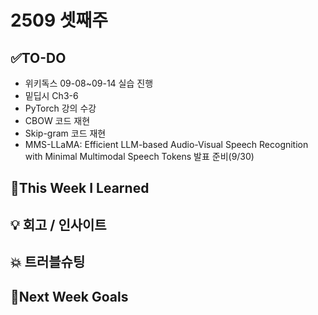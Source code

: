 # 2509 셋째주
## ✅TO-DO
- 위키독스 09-08~09-14 실습 진행
- 밑딥시 Ch3-6
- PyTorch 강의 수강 
- CBOW 코드 재현
- Skip-gram 코드 재현
- MMS-LLaMA: Efficient LLM-based Audio-Visual Speech Recognition with Minimal Multimodal Speech Tokens 발표 준비(9/30)

## 📌This Week I Learned

## 💡 회고 / 인사이트

## 💥 트러블슈팅

## 🍩Next Week Goals